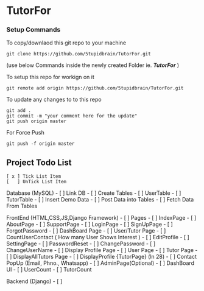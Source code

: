 # TutorFor


### Setup Commands

To copy/downlaod this git repo to your machine
```
git clone https://github.com/5tupidbrain/TutorFor.git
```
(use below Commands inside the newly created Folder ie. ***TutorFor*** )

To setup this repo for workign on it 
```
git remote add origin https://github.com/5tupidbrain/TutorFor.git
```

To update any changes to to this repo 
```
git add .
git commit -m "your comment here for the update"
git push origin master
```

For Force Push
```
git push -f origin master
```

## Project Todo List
```
[ x ] Tick List Item
[   ] UnTick List Item
```

Database (MySQL)
    - [ ] Link DB 
    - [ ] Create Tables
        - [ ] UserTable
        - [ ] TutorTable
    - [ ] Insert Demo Data
    - [ ] Post Data into Tables
    - [ ] Fetch Data From Tables

FrontEnd (HTML,CSS,JS,Django Framework)
    - [ ] Pages
        - [ ] IndexPage
        - [ ] AboutPage
        - [ ] SupportPage
        - [ ] LoginPage
        - [ ] SignUpPage
        - [ ] ForgotPassword
        - [ ] DashBoard Page
            - [ ] User/Tutor Page
                - [ ] CountUserContact ( How many User Shows Interest )
                - [ ] EditProfile
            - [ ] SettingPage
                - [ ] PasswordReset
                - [ ] ChangePassword
                - [ ] ChangeUserName
        - [ ] Display Profile Page
            - [ ] User Page
            - [ ] Tutor Page
        - [ ] DisplayAllTutors Page
            - [ ] DisplayProfile {TutorPage} (ln 28)
            - [ ] Contact PopUp (Email, Phno., Whatsapp)
        - [ ] AdminPage(Optional)
            - [ ] DashBoard UI
                - [ ] UserCount
                - [ ] TutorCount

Backend (Django)
    - [ ]